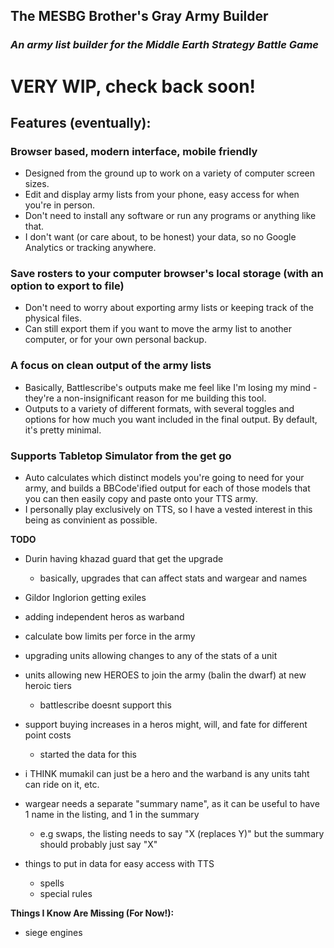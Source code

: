 ## The MESBG Brother's Gray Army Builder

### _An army list builder for the Middle Earth Strategy Battle Game_

# **VERY WIP, check back soon!**

## Features (eventually):

### **Browser based, modern interface, mobile friendly**

- Designed from the ground up to work on a variety of computer screen sizes.
- Edit and display army lists from your phone, easy access for when you're in person.
- Don't need to install any software or run any programs or anything like that.
- I don't want (or care about, to be honest) your data, so no Google Analytics or tracking anywhere.

### **Save rosters to your computer browser's local storage (with an option to export to file)**

- Don't need to worry about exporting army lists or keeping track of the physical files.
- Can still export them if you want to move the army list to another computer, or for your own personal backup.

### **A focus on clean output of the army lists**

- Basically, Battlescribe's outputs make me feel like I'm losing my mind - they're a non-insignificant reason for me building this tool.
- Outputs to a variety of different formats, with several toggles and options for how much you want included in the final output. By default, it's pretty minimal.

### **Supports Tabletop Simulator from the get go**

- Auto calculates which distinct models you're going to need for your army, and builds a BBCode'ified output for each of those models that you can then easily copy and paste onto your TTS army.
- I personally play exclusively on TTS, so I have a vested interest in this being as convinient as possible.

**TODO**

- Durin having khazad guard that get the upgrade
  - basically, upgrades that can affect stats and wargear and names
- Gildor Inglorion getting exiles
- adding independent heros as warband

- calculate bow limits per force in the army

- upgrading units allowing changes to any of the stats of a unit

- units allowing new HEROES to join the army (balin the dwarf) at new heroic tiers

  - battlescribe doesnt support this

- support buying increases in a heros might, will, and fate for different point costs

  - started the data for this

- i THINK mumakil can just be a hero and the warband is any units taht can ride on it, etc.

- wargear needs a separate "summary name", as it can be useful to have 1 name in the listing, and 1 in the summary

  - e.g swaps, the listing needs to say "X (replaces Y)" but the summary should probably just say "X"

- things to put in data for easy access with TTS
  - spells
  - special rules

**Things I Know Are Missing (For Now!):**

- siege engines
